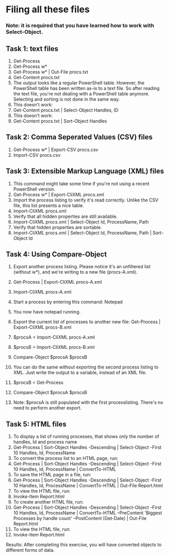 # Filing all these files

### Note: it is required that you have learned how to work with Select-Object.


## Task 1: text files
1. Get-Process
1. Get-Process w*
1. Get-Process w* | Out-File procs.txt
1. Get-Content procs.txt
1. The output looks like a regular PowerShell table. However, the PowerShell table has been written as-is to a text file. So after reading the text file, you're not dealing with a PowerShell table anymore. Selecting and sorting is not done in the same way.
1. This doesn't work:
1. Get-Content procs.txt | Select-Object Handles, ID
1. This doesn't work:
1. Get-Content procs.txt | Sort-Object Handles


## Task 2: Comma Seperated Values (CSV) files
1. Get-Process w* | Export-CSV procs.csv
1. Import-CSV procs.csv


## Task 3: Extensible Markup Language (XML) files
1. This command might take some time if you're not using a recent PowerShell version.
1. Get-Process w* | Export-CliXML procs.xml
1. Import the process listing to verify it's read correctly. Unlike the CSV file, this list presents a nice table.
1. Import-CliXML procs.xml
1. Verify that all hidden properties are still available.
1. Import-CliXML procs.xml | Select-Object Id, ProcessName, Path
1. Verify that hidden properties are sortable.
1. Import-CliXML procs.xml | Select-Object Id, ProcessName, Path | Sort-Object Id


## Task 4: Using Compare-Object
1. Export another process listing. Please notice it's an unfiltered list (without w*), and we're writing to a new file (procs-A.xml).
1. Get-Process | Export-CliXML procs-A.xml
1. Import-CliXML procs-A.xml
1. Start a process by entering this command: Notepad
1. You now have notepad running.
1. Export the current list of processes to another new file: Get-Process | Export-CliXML procs-B.xml
1. $procsA = Import-CliXML procs-A.xml
1. $procsB = Import-CliXML procs-B.xml
1. Compare-Object $procsA $procsB

1. You can do the same without exporting the second process listing to XML. Just write the output to a variable, instead of an XML file.
1. $procsB = Get-Process
1. Compare-Object $procsA $procsB
1. Note: $procsA is still populated with the first processlisting. There's no need to perform another export.


## Task 5: HTML files
1. To display a list of running processes, that shows only the number of handles, Id and process name
1. Get-Process | Sort-Object Handles -Descending | Select-Object -First 10 Handles, Id, ProcessName
1. To convert the process list to an HTML page, run:
1. Get-Process | Sort-Object Handles -Descending | Select-Object -First 10 Handles, Id, ProcessName | ConvertTo-HTML
1. To save the HTML page in a file, run:
1. Get-Process | Sort-Object Handles -Descending | Select-Object -First 10 Handles, Id, ProcessName | ConvertTo-HTML | Out-File Report.html
1. To view the HTML file, run:
1. Invoke-Item Report.html
1. To create another HTML file, run:
1. Get-Process | Sort-Object Handles -Descending | Select-Object -First 10 Handles, Id, ProcessName | ConvertTo-HTML –PreContent 'Biggest Processes by handle count' –PostContent (Get-Date) | Out-File Report.html
1. To view the HTML file, run:
1. Invoke-Item Report.html

Results: After completing this exercise, you will have converted objects to different forms of data.

